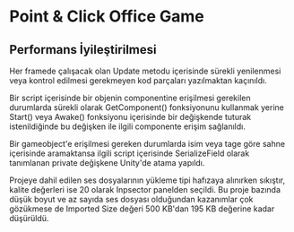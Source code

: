 # Point &amp; Click Office Game

## Performans İyileştirilmesi

Her framede çalışacak olan Update metodu içerisinde sürekli yenilenmesi veya kontrol edilmesi gerekmeyen kod parçaları yazılmaktan kaçınıldı.

Bir script içerisinde bir objenin componentine erişilmesi gerekilen durumlarda sürekli olarak GetComponent<T>() fonksiyonunu kullanmak yerine Start() veya 
Awake() fonksiyonu içerisinde bir değişkende tuturak istenildiğinde bu değişken ile ilgili componente erişim sağlanıldı.

Bir gameobject'e erişilmesi gereken durumlarda isim veya tage göre sahne içerisinde aramaktansa ilgili script içerisinde SerializeField olarak tanımlanan private 
değişkene Unity'de atama yapıldı.

Projeye dahil edilen ses dosyalarının yükleme tipi hafızaya alınırken sıkıştır, kalite değerleri ise 20 olarak Inpsector panelden seçildi. Bu proje bazında
düşük boyut ve az sayıda ses dosyası olduğundan kazanımlar çok gözükmese de Imported Size değeri 500 KB'dan 195 KB değerine kadar düşürüldü.

